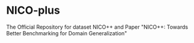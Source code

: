 # NICO-plus
The Official Repository for dataset  NICO++ and Paper "NICO++: Towards Better Benchmarking for Domain Generalization"

